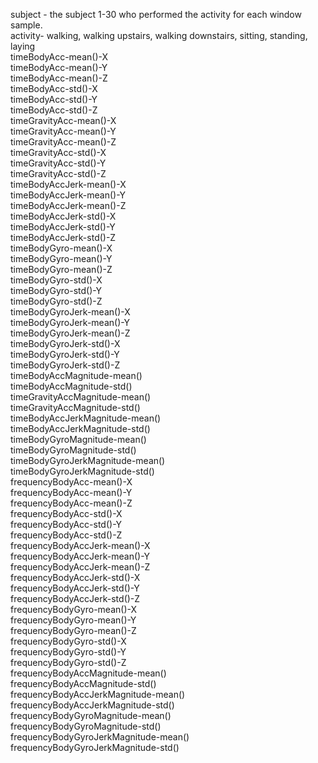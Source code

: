 subject - the subject 1-30 who performed the activity for each window sample.                       
activity- walking, walking upstairs, walking downstairs, sitting, standing, laying                             
timeBodyAcc-mean()-X               
timeBodyAcc-mean()-Y                 
timeBodyAcc-mean()-Z                  
timeBodyAcc-std()-X                  
timeBodyAcc-std()-Y                
timeBodyAcc-std()-Z                  
timeGravityAcc-mean()-X               
timeGravityAcc-mean()-Y              
timeGravityAcc-mean()-Z               
timeGravityAcc-std()-X               
timeGravityAcc-std()-Y              
timeGravityAcc-std()-Z               
timeBodyAccJerk-mean()-X             
timeBodyAccJerk-mean()-Y             
timeBodyAccJerk-mean()-Z              
timeBodyAccJerk-std()-X              
timeBodyAccJerk-std()-Y               
timeBodyAccJerk-std()-Z              
timeBodyGyro-mean()-X                 
timeBodyGyro-mean()-Y                
timeBodyGyro-mean()-Z                 
timeBodyGyro-std()-X                 
timeBodyGyro-std()-Y                  
timeBodyGyro-std()-Z                 
timeBodyGyroJerk-mean()-X             
timeBodyGyroJerk-mean()-Y            
timeBodyGyroJerk-mean()-Z             
timeBodyGyroJerk-std()-X             
timeBodyGyroJerk-std()-Y              
timeBodyGyroJerk-std()-Z             
timeBodyAccMagnitude-mean()           
timeBodyAccMagnitude-std()           
timeGravityAccMagnitude-mean()        
timeGravityAccMagnitude-std()        
timeBodyAccJerkMagnitude-mean()       
timeBodyAccJerkMagnitude-std()       
timeBodyGyroMagnitude-mean()          
timeBodyGyroMagnitude-std()          
timeBodyGyroJerkMagnitude-mean()      
timeBodyGyroJerkMagnitude-std()      
frequencyBodyAcc-mean()-X             
frequencyBodyAcc-mean()-Y            
frequencyBodyAcc-mean()-Z             
frequencyBodyAcc-std()-X             
frequencyBodyAcc-std()-Y              
frequencyBodyAcc-std()-Z             
frequencyBodyAccJerk-mean()-X         
frequencyBodyAccJerk-mean()-Y        
frequencyBodyAccJerk-mean()-Z         
frequencyBodyAccJerk-std()-X         
frequencyBodyAccJerk-std()-Y          
frequencyBodyAccJerk-std()-Z         
frequencyBodyGyro-mean()-X            
frequencyBodyGyro-mean()-Y           
frequencyBodyGyro-mean()-Z            
frequencyBodyGyro-std()-X            
frequencyBodyGyro-std()-Y             
frequencyBodyGyro-std()-Z            
frequencyBodyAccMagnitude-mean()      
frequencyBodyAccMagnitude-std()      
frequencyBodyAccJerkMagnitude-mean()  
frequencyBodyAccJerkMagnitude-std()  
frequencyBodyGyroMagnitude-mean()     
frequencyBodyGyroMagnitude-std()     
frequencyBodyGyroJerkMagnitude-mean() 
frequencyBodyGyroJerkMagnitude-std() 
